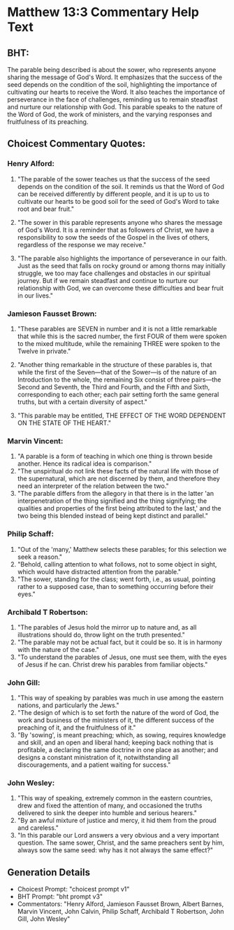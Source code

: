 # Matthew 13:3 Commentary Help Text

## BHT:
The parable being described is about the sower, who represents anyone sharing the message of God's Word. It emphasizes that the success of the seed depends on the condition of the soil, highlighting the importance of cultivating our hearts to receive the Word. It also teaches the importance of perseverance in the face of challenges, reminding us to remain steadfast and nurture our relationship with God. This parable speaks to the nature of the Word of God, the work of ministers, and the varying responses and fruitfulness of its preaching.

## Choicest Commentary Quotes:
### Henry Alford:
1. "The parable of the sower teaches us that the success of the seed depends on the condition of the soil. It reminds us that the Word of God can be received differently by different people, and it is up to us to cultivate our hearts to be good soil for the seed of God's Word to take root and bear fruit." 

2. "The sower in this parable represents anyone who shares the message of God's Word. It is a reminder that as followers of Christ, we have a responsibility to sow the seeds of the Gospel in the lives of others, regardless of the response we may receive."

3. "The parable also highlights the importance of perseverance in our faith. Just as the seed that falls on rocky ground or among thorns may initially struggle, we too may face challenges and obstacles in our spiritual journey. But if we remain steadfast and continue to nurture our relationship with God, we can overcome these difficulties and bear fruit in our lives."

### Jamieson Fausset Brown:
1. "These parables are SEVEN in number and it is not a little remarkable that while this is the sacred number, the first FOUR of them were spoken to the mixed multitude, while the remaining THREE were spoken to the Twelve in private." 

2. "Another thing remarkable in the structure of these parables is, that while the first of the Seven—that of the Sower—is of the nature of an Introduction to the whole, the remaining Six consist of three pairs—the Second and Seventh, the Third and Fourth, and the Fifth and Sixth, corresponding to each other; each pair setting forth the same general truths, but with a certain diversity of aspect."

3. "This parable may be entitled, THE EFFECT OF THE WORD DEPENDENT ON THE STATE OF THE HEART."

### Marvin Vincent:
1. "A parable is a form of teaching in which one thing is thrown beside another. Hence its radical idea is comparison."
2. "The unspiritual do not link these facts of the natural life with those of the supernatural, which are not discerned by them, and therefore they need an interpreter of the relation between the two."
3. "The parable differs from the allegory in that there is in the latter 'an interpenetration of the thing signified and the thing signifying; the qualities and properties of the first being attributed to the last,' and the two being this blended instead of being kept distinct and parallel."

### Philip Schaff:
1. "Out of the 'many,' Matthew selects these parables; for this selection we seek a reason." 
2. "Behold, calling attention to what follows, not to some object in sight, which would have distracted attention from the parable." 
3. "The sower, standing for the class; went forth, i.e., as usual, pointing rather to a supposed case, than to something occurring before their eyes."

### Archibald T Robertson:
1. "The parables of Jesus hold the mirror up to nature and, as all illustrations should do, throw light on the truth presented."
2. "The parable may not be actual fact, but it could be so. It is in harmony with the nature of the case."
3. "To understand the parables of Jesus, one must see them, with the eyes of Jesus if he can. Christ drew his parables from familiar objects."

### John Gill:
1. "This way of speaking by parables was much in use among the eastern nations, and particularly the Jews."
2. "The design of which is to set forth the nature of the word of God, the work and business of the ministers of it, the different success of the preaching of it, and the fruitfulness of it."
3. "By 'sowing', is meant preaching; which, as sowing, requires knowledge and skill, and an open and liberal hand; keeping back nothing that is profitable, a declaring the same doctrine in one place as another; and designs a constant ministration of it, notwithstanding all discouragements, and a patient waiting for success."

### John Wesley:
1. "This way of speaking, extremely common in the eastern countries, drew and fixed the attention of many, and occasioned the truths delivered to sink the deeper into humble and serious hearers."
2. "By an awful mixture of justice and mercy, it hid them from the proud and careless."
3. "In this parable our Lord answers a very obvious and a very important question. The same sower, Christ, and the same preachers sent by him, always sow the same seed: why has it not always the same effect?"


## Generation Details
- Choicest Prompt: "choicest prompt v1"
- BHT Prompt: "bht prompt v3"
- Commentators: "Henry Alford, Jamieson Fausset Brown, Albert Barnes, Marvin Vincent, John Calvin, Philip Schaff, Archibald T Robertson, John Gill, John Wesley"
